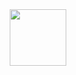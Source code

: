 <div id="header" align="center">
  <img src="[https://media.giphy.com/media/NbFbJWxIqbUg1W3L2J/giphy.gif]" width="100"/>
</div>
